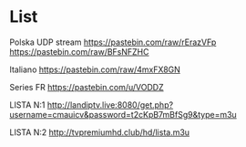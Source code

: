 # List
Polska UDP stream
https://pastebin.com/raw/rErazVFp
https://pastebin.com/raw/BFsNFZHC

Italiano
https://pastebin.com/raw/4mxFX8GN

Series FR
https://pastebin.com/u/VODDZ

LISTA N:1
http://landiptv.live:8080/get.php?username=cmauicv&password=t2cKpB7mBfSg9&type=m3u
 
LISTA N:2
http://tvpremiumhd.club/hd/lista.m3u
